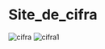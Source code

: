 # Site_de_cifra


 

![cifra](https://github.com/Deyvid-22/Site_de_cifra/assets/140274792/5fdacac8-eb10-4a54-a5d5-c7f1b3a1de22)
![cifra1](https://github.com/Deyvid-22/Site_de_cifra/assets/140274792/39416fc4-8c81-4484-94e8-65b969dd5ab2)
